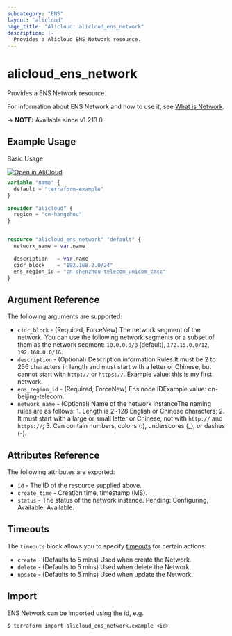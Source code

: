 ```yaml
---
subcategory: "ENS"
layout: "alicloud"
page_title: "Alicloud: alicloud_ens_network"
description: |-
  Provides a Alicloud ENS Network resource.
---
```


# alicloud_ens_network

Provides a ENS Network resource. 

For information about ENS Network and how to use it, see [What is Network](https://www.alibabacloud.com/help/en/ens/developer-reference/api-createnetwork-1).

-> **NOTE:** Available since v1.213.0.

## Example Usage

Basic Usage

<div style="display: block;margin-bottom: 40px;"><div class="oics-button" style="float: right;position: absolute;margin-bottom: 10px;">
  <a href="https://api.aliyun.com/terraform?resource=alicloud_ens_network&exampleId=9317eafe-9bd2-b5b1-c6db-79edc7036c857c72e1cd&activeTab=example&spm=docs.r.ens_network.0.9317eafe9b&intl_lang=EN_US" target="_blank">
    <img alt="Open in AliCloud" src="https://img.alicdn.com/imgextra/i1/O1CN01hjjqXv1uYUlY56FyX_!!6000000006049-55-tps-254-36.svg" style="max-height: 44px; max-width: 100%;">
  </a>
</div></div>

```terraform
variable "name" {
  default = "terraform-example"
}

provider "alicloud" {
  region = "cn-hangzhou"
}


resource "alicloud_ens_network" "default" {
  network_name = var.name

  description   = var.name
  cidr_block    = "192.168.2.0/24"
  ens_region_id = "cn-chenzhou-telecom_unicom_cmcc"
}
```

## Argument Reference

The following arguments are supported:
* `cidr_block` - (Required, ForceNew) The network segment of the network. You can use the following network segments or a subset of them as the network segment: `10.0.0.0/8` (default), `172.16.0.0/12`, `192.168.0.0/16`.
* `description` - (Optional) Description information.Rules:It must be 2 to 256 characters in length and must start with a letter or Chinese, but cannot start with `http://` or `https://`. Example value: this is my first network.
* `ens_region_id` - (Required, ForceNew) Ens node IDExample value: cn-beijing-telecom.
* `network_name` - (Optional) Name of the network instanceThe naming rules are as follows: 1. Length is 2~128 English or Chinese characters; 2. It must start with a large or small letter or Chinese, not with `http://` and `https://`; 3. Can contain numbers, colons (:), underscores (_), or dashes (-).

## Attributes Reference

The following attributes are exported:
* `id` - The ID of the resource supplied above.
* `create_time` - Creation time, timestamp (MS).
* `status` - The status of the network instance. Pending: Configuring, Available: Available.

## Timeouts

The `timeouts` block allows you to specify [timeouts](https://developer.hashicorp.com/terraform/language/resources/syntax#operation-timeouts) for certain actions:
* `create` - (Defaults to 5 mins) Used when create the Network.
* `delete` - (Defaults to 5 mins) Used when delete the Network.
* `update` - (Defaults to 5 mins) Used when update the Network.

## Import

ENS Network can be imported using the id, e.g.

```shell
$ terraform import alicloud_ens_network.example <id>
```